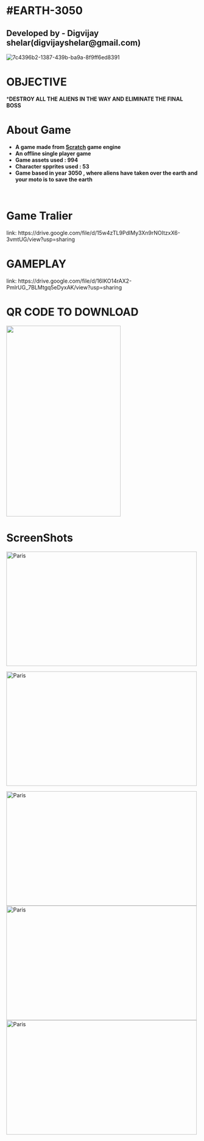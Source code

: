  <h1> #EARTH-3050</h1>
 <h2 >Developed by - Digvijay shelar(digvijayshelar@gmail.com)</h2>

<p> </p>


![7c4396b2-1387-439b-ba9a-8f9ff6ed8391](https://user-images.githubusercontent.com/82649533/157665179-61c41e23-423d-40c7-bd4e-a33eceaa4a28.jpg)
<br>
            <h1 align="left">OBJECTIVE</H1>
***DESTROY ALL THE ALIENS IN THE WAY AND ELIMINATE THE FINAL BOSS**
<br>
<h1> About Game</h1>

- **A game made from [Scratch](https://scratch.mit.edu/about) game engine**
- **An offline single player game**
- **Game assets used : 994** 
- **Character spprites used : 53**
- **Game based in year 3050 , where aliens have taken over the earth and your moto is to save the earth**
 <br>
 <h1>Game Tralier</h1>
 link: https://drive.google.com/file/d/15w4zTL9PdIMy3Xn9rNOItzxX6-3vmtUG/view?usp=sharing
 
 <H1>GAMEPLAY</H1>
link: https://drive.google.com/file/d/16IKO14rAX2-PmlrUG_7BLMtgq5eDyxAK/view?usp=sharing
 
  <h1> QR CODE TO DOWNLOAD</H1>

<img src="https://user-images.githubusercontent.com/82649533/157672363-6c8ee3d5-aca9-46c1-ac16-ab0ad720827f.jpg" height="500" width="300" align="center">
<h1>ScreenShots</h1>

<p><img align="center" src="https://user-images.githubusercontent.com/82649533/157675048-a67f3461-b308-4b60-9cbf-d6fcc6f406cd.jpg" alt="Paris" height="300" width="500" ></p>
<p><img align="center" src="https://user-images.githubusercontent.com/82649533/157675063-6b2af2f9-8753-4680-9686-9605ff417401.jpg" alt="Paris" height="300" width="500"></p>
<img align="center" src="https://user-images.githubusercontent.com/82649533/157675202-b7aad9dd-cc52-46d7-8f94-273894ebeb20.jpg" alt="Paris" height="300" width="500">
<img align="center" src="https://user-images.githubusercontent.com/82649533/157675225-30633753-9eba-44c4-b0ee-f1e0b7bdd163.jpg" alt="Paris" height="300" width="500">
<img align="left" src="https://user-images.githubusercontent.com/82649533/157675338-ea31d331-279a-42d3-a7a2-a4f5d2278894.jpg" alt="Paris" height="300" width="500">






